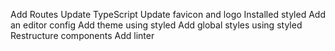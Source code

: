 Add Routes
Update TypeScript
Update favicon and logo
Installed styled
Add an editor config
Add theme using styled
Add global styles using styled
Restructure components
Add linter
